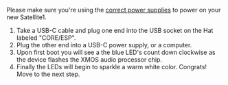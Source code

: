 Please make sure you're using the [correct power supplies]((recommended-accessories.md#power-supply)) to power on your new Satellite1.

1. Take a USB-C cable and plug one end into the USB socket on the Hat labeled "CORE/ESP".
2. Plug the other end into a USB-C power supply, or a computer.
3. Upon first boot you will see a the blue LED's count down clockwise as the device flashes the XMOS audio processor chip.
4. Finally the LEDs will begin to sparkle a warm white color.  Congrats!  Move to the next step.
